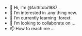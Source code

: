 - 👋 Hi, I’m @faithtobi1987
- 👀 I’m interested in .any thing new.
- 🌱 I’m currently learning .forext.
- 💞️ I’m looking to collaborate on ...
- 📫 How to reach me ...

<!---
faithtobi1987/faithtobi1987 is a ✨ special ✨ repository because its `README.md` (this file) appears on your GitHub profile.
You can click the Preview link to take a look at your changes.
--->
